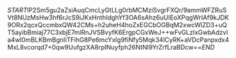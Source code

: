 $START$lP2Sm5gu2aZsiAuqCmcLyGtLLg0rbMCMziSvgrFXQr/9ammWFZRuSVt8NUzMsHw3hf6rJcS9iJKxHnthIdghYf3OA6sAhz6uUIEoXPqgWrIAf9kJDK9ORx2qcxQccmbxQW42CMs+h2uheH4hoZxEGCbOGBqM2xwcWlZD3+uQT5ayibBmiaj77C3xbjE7mlRnJVSBvyfK6ErgpCGxWeJ++wFvGLzIxGwbAdzvla4wl0mBLKBmBgnliTFihG8Pe6mcYxIg9fiNfy5Mqk34lCyRK+aVDcPanpxdx4MxL8vcorqd7+0qw9UufgzXA8rpINuyfph26NtNI9YrZrfLraBDcw==$END$